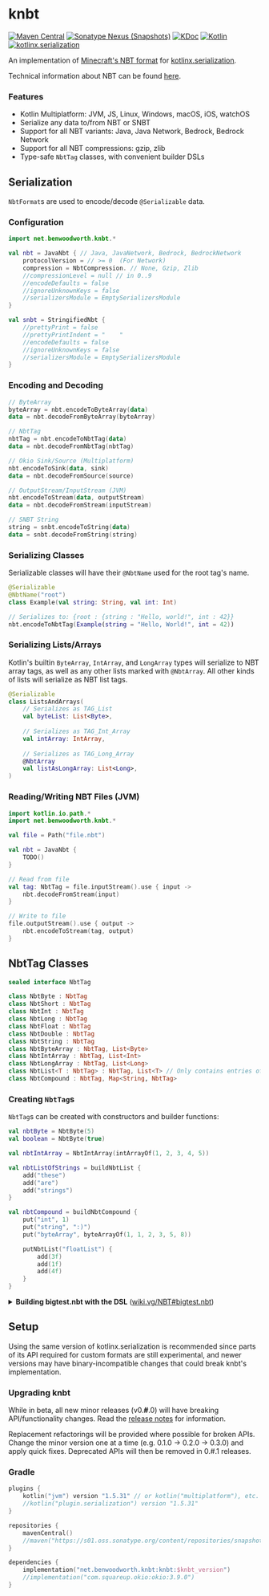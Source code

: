 # knbt

[![Maven Central](https://img.shields.io/maven-central/v/net.benwoodworth.knbt/knbt)](https://search.maven.org/artifact/net.benwoodworth.knbt/knbt)
[![Sonatype Nexus (Snapshots)](https://img.shields.io/nexus/s/net.benwoodworth.knbt/knbt?server=https%3A%2F%2Fs01.oss.sonatype.org)](https://s01.oss.sonatype.org/content/repositories/snapshots/net/benwoodworth/knbt/knbt/)
[![KDoc](https://img.shields.io/badge/api-KDoc-blue)](https://benwoodworth.github.io/knbt)
[![Kotlin](https://img.shields.io/badge/kotlin-1.5.31-blue.svg?logo=kotlin)](http://kotlinlang.org)
[![kotlinx.serialization](https://img.shields.io/badge/kotlinx.serialization-1.3.0-blue.svg?logo=kotlin)](https://github.com/Kotlin/kotlinx.serialization)

An implementation of [Minecraft's NBT format](https://minecraft.fandom.com/wiki/NBT_format)
for [kotlinx.serialization](https://github.com/Kotlin/kotlinx.serialization).

Technical information about NBT can be found [here](https://wiki.vg/NBT).

### Features

- Kotlin Multiplatform: JVM, JS, Linux, Windows, macOS, iOS, watchOS
- Serialize any data to/from NBT or SNBT
- Support for all NBT variants: Java, Java Network, Bedrock, Bedrock Network
- Support for all NBT compressions: gzip, zlib
- Type-safe `NbtTag` classes, with convenient builder DSLs

## Serialization

`NbtFormat`s are used to encode/decode `@Serializable` data.

### Configuration

```kotlin
import net.benwoodworth.knbt.*

val nbt = JavaNbt { // Java, JavaNetwork, Bedrock, BedrockNetwork
    protocolVersion = // >= 0  (For Network)
    compression = NbtCompression. // None, Gzip, Zlib
    //compressionLevel = null // in 0..9
    //encodeDefaults = false
    //ignoreUnknownKeys = false
    //serializersModule = EmptySerializersModule
}

val snbt = StringifiedNbt {
    //prettyPrint = false
    //prettyPrintIndent = "    "
    //encodeDefaults = false
    //ignoreUnknownKeys = false
    //serializersModule = EmptySerializersModule
}
```

### Encoding and Decoding

```kotlin
// ByteArray
byteArray = nbt.encodeToByteArray(data)
data = nbt.decodeFromByteArray(byteArray)

// NbtTag
nbtTag = nbt.encodeToNbtTag(data)
data = nbt.decodeFromNbtTag(nbtTag)

// Okio Sink/Source (Multiplatform)
nbt.encodeToSink(data, sink)
data = nbt.decodeFromSource(source)

// OutputStream/InputStream (JVM)
nbt.encodeToStream(data, outputStream)
data = nbt.decodeFromStream(inputStream)

// SNBT String
string = snbt.encodeToString(data)
data = snbt.decodeFromString(string)
```

### Serializing Classes

Serializable classes will have their `@NbtName` used for the root tag's name.

```kotlin
@Serializable
@NbtName("root")
class Example(val string: String, val int: Int)

// Serializes to: {root : {string : "Hello, world!", int : 42}}
nbt.encodeToNbtTag(Example(string = "Hello, World!", int = 42))
```

### Serializing Lists/Arrays

Kotlin's builtin `ByteArray`, `IntArray`, and `LongArray` types will serialize to NBT array tags,
as well as any other lists marked with `@NbtArray`.
All other kinds of lists will serialize as NBT list tags.

```kotlin
@Serializable
class ListsAndArrays(
    // Serializes as TAG_List
    val byteList: List<Byte>,
    
    // Serializes as TAG_Int_Array
    val intArray: IntArray,
    
    // Serializes as TAG_Long_Array
    @NbtArray
    val listAsLongArray: List<Long>,
)
```

### Reading/Writing NBT Files (JVM)

```kotlin
import kotlin.io.path.*
import net.benwoodworth.knbt.*

val file = Path("file.nbt")

val nbt = JavaNbt {
    TODO()
}

// Read from file
val tag: NbtTag = file.inputStream().use { input ->
    nbt.decodeFromStream(input)
}

// Write to file
file.outputStream().use { output ->
    nbt.encodeToStream(tag, output)
}
```

## NbtTag Classes

```kotlin
sealed interface NbtTag

class NbtByte : NbtTag
class NbtShort : NbtTag
class NbtInt : NbtTag
class NbtLong : NbtTag
class NbtFloat : NbtTag
class NbtDouble : NbtTag
class NbtString : NbtTag
class NbtByteArray : NbtTag, List<Byte>
class NbtIntArray : NbtTag, List<Int>
class NbtLongArray : NbtTag, List<Long>
class NbtList<T : NbtTag> : NbtTag, List<T> // Only contains entries of a single type
class NbtCompound : NbtTag, Map<String, NbtTag>
```

### Creating `NbtTag`s

`NbtTag`s can be created with constructors and builder functions:

```kotlin
val nbtByte = NbtByte(5)
val boolean = NbtByte(true)

val nbtIntArray = NbtIntArray(intArrayOf(1, 2, 3, 4, 5))

val nbtListOfStrings = buildNbtList {
    add("these")
    add("are")
    add("strings")
}

val nbtCompound = buildNbtCompound {
    put("int", 1)
    put("string", ":)")
    put("byteArray", byteArrayOf(1, 1, 2, 3, 5, 8))

    putNbtList("floatList") {
        add(3f)
        add(1f)
        add(4f)
    }
}
```

<details>
<summary>
    <strong>Building bigtest.nbt with the DSL</strong>
    (<a href="https://wiki.vg/NBT#bigtest.nbt">wiki.vg/NBT#bigtest.nbt</a>)
</summary>

```kotlin
val bigtest = buildNbtCompound("Level") {
    put("longTest", 9223372036854775807L)
    put("shortTest", 32767.toShort())
    put("stringTest", "HELLO WORLD THIS IS A TEST STRING ÅÄÖ!")
    put("floatTest", 0.49823147f)
    put("intTest", 2147483647)
    putNbtCompound("nested compound test") {
        putNbtCompound("ham") {
            put("name", "Hampus")
            put("value", 0.75f)
        }
        putNbtCompound("egg") {
            put("name", "Eggbert")
            put("value", 0.5f)
        }
    }
    putNbtList("listTest (long)") {
        add(11L)
        add(12L)
        add(13L)
        add(14L)
        add(15L)
    }
    putNbtList("listTest (compound)") {
        addNbtCompound {
            put("name", "Compound tag #0")
            put("created-on", 1264099775885L)
        }
        addNbtCompound {
            put("name", "Compound tag #1")
            put("created-on", 1264099775885L)
        }
    }
    put("byteTest", 127.toByte())
    put(
        "byteArrayTest (the first 1000 values of (n*n*255+n*7)%100, starting with n=0 (0, 62, 34, 16, 8, ...))",
        ByteArray(1000) { n -> ((n * n * 255 + n * 7) % 100).toByte() }
    )
    put("doubleTest", 0.4931287132182315)
}
```

</details>

## Setup

Using the same version of kotlinx.serialization is recommended since parts of its API required for custom formats are
still experimental, and newer versions may have binary-incompatible changes that could break knbt's implementation.

### Upgrading knbt

While in beta, all new minor releases (v0.**#**.0) will have breaking API/functionality changes. Read
the [release notes](https://github.com/BenWoodworth/knbt/releases) for information.

Replacement refactorings will be provided where possible for broken APIs. Change the minor version one at a time
(e.g. 0.1.0 -> 0.2.0 -> 0.3.0) and apply quick fixes. Deprecated APIs will then be removed in 0.#.1 releases.

### Gradle

```kotlin
plugins {
    kotlin("jvm") version "1.5.31" // or kotlin("multiplatform"), etc.
    //kotlin("plugin.serialization") version "1.5.31"
}

repositories {
    mavenCentral()
    //maven("https://s01.oss.sonatype.org/content/repositories/snapshots/")
}

dependencies {
    implementation("net.benwoodworth.knbt:knbt:$knbt_version")
    //implementation("com.squareup.okio:okio:3.9.0")
}
```
